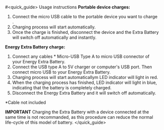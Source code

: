 #<quick_guide> Usage instructions
**Portable device charges:**
1. Connect the micro USB cable to the portable device you want to charge .
2. Charging process will start automatically.
3. Once the charge is finished, disconnect the device and the Extra Battery will switch off automatically and instantly.


**Energy Extra Battery charge:**
1. Connect any cables * Micro-USB Type A to micro USB connector of your Energy Extra Battery.
2. Connect the USB type A to 5V charger or computer's USB port. Then connect micro USB to your Energy Extra Battery.
3. Charging process will start automaticallym LED indicator will light in red.
4. When the charging process has finished, LED indicator will light in blue, indicating that the battery is completely charged.
5. Disconnect the Energy Extra Battery and it will switch off automatically.

*Cable not included

**IMPORTANT**
Charging the Extra Battery with a device connected at the same time is not recommanded, as this procedure can reduce the normal life-cycle of this model of battery.
</quick_guide>
